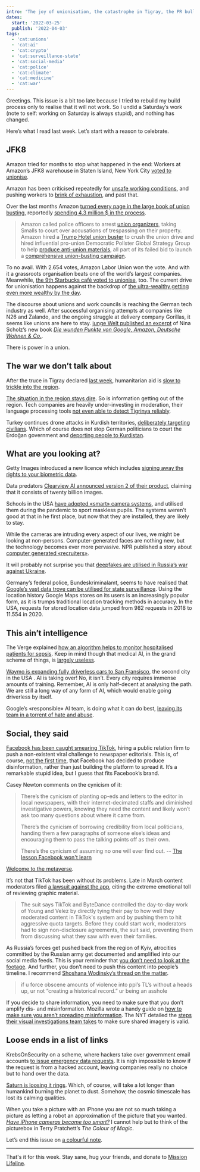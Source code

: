 ```yaml
---
intro: 'The joy of unionisation, the catastrophe in Tigray, the PR bullshit of Facebook, and Saturn losing its rings.'
dates:
  start: '2022-03-25'
  publish: '2022-04-03'
tags:
  - 'cat:unions'
  - 'cat:ai'
  - 'cat:crypto'
  - 'cat:surveillance-state'
  - 'cat:social-media'
  - 'cat:police'
  - 'cat:climate'
  - 'cat:medicine'
  - 'cat:war'
---
```


Greetings. This issue is a bit too late because I tried to rebuild my build process only to realise that it will not work. So I undid a Saturday’s work (note to self: working on Saturday is always stupid), and nothing has changed.

Here’s what I read last week. Let’s start with a reason to celebrate.

## JFK8

Amazon tried for months to stop what happened in the end: Workers at Amazon’s JFK8 warehouse in Staten Island, New York City [voted to unionise](https://www.nytimes.com/2022/04/01/technology/amazon-union-staten-island.html).

Amazon has been criticised repeatedly for [unsafe working conditions](https://www.inputmag.com/culture/amazon-workers-kept-at-factory-unknown-vaporized-substance-spread-bessemer-alabama), and pushing workers to [brink of exhaustion](https://newrepublic.com/article/165842/amazon-warehouse-washington-ergonomics-regulation-osha-clinton), and past that.

Over the last months Amazon [turned every page in the large book of union busting](https://www.vice.com/en/article/qjb54d/amazon-warehouse-workers-win-historic-union-election), reportedly [spending 4.3 million $ in the process](https://twitter.com/jamieson/status/1509929099489390603).

> Amazon called police officers to arrest [union organizers](https://www.vice.com/en/article/3abjz3/watch-nypd-arrests-amazon-union-organizers-at-staten-island-warehouse), taking Smalls to court over accusations of trespassing on their property. Amazon hired a [Trump Hotel union buster](https://www.vice.com/en/article/pkpkxm/amazon-hires-trump-hotel-union-buster) to crush the union drive and hired influential pro-union Democratic Pollster Global Strategy Group to help [produce anti-union materials](https://www.cnbc.com/2022/03/31/amazon-hired-pro-democrat-consultant-to-fight-staten-island-union-vote.html), all part of its failed bid to launch a [comprehensive union-busting campaign](https://www.nytimes.com/2022/03/24/business/amazon-meetings-union-elections.html).

To no avail. With 2.654 votes, Amazon Labor Union won the vote. And with it a grassroots organisation beats one of the world’s largest companies. Meanwhile, [the 9th Starbucks café voted to unionise](https://www.cnbc.com/2022/04/02/starbucks-new-york-city-reserve-roastery-becomes-the-9th-cafe-to-unionize.html), too. The current drive for unionisation happens against the backdrop of [the ultra-wealthy getting even more wealthy by the day](https://www.thenation.com/article/economy/pandemic-rich-richer/).

The discourse about unions and work councils is reaching the German tech industry as well. After successful organising attempts at companies like N26 and Zalando, and the ongoing struggle at delivery company Gorillas, it seems like unions are here to stay. [junge Welt published an excerpt](https://www.jungewelt.de/artikel/423065.arbeiterbewegung-kein-zahnloser-tiger.html) of Nina Scholz’s new book <cite> [Die wunden Punkte von Google, Amazon, Deutsche Wohnen & Co.](https://bertz-fischer.de/wundepunkte)</cite>.

There is power in a union.

## The war we don’t talk about

After the truce in Tigray declared [last week](/around-the-web/004/#the-war-we-don%E2%80%99t-talk-about), humanitarian aid is [slow to trickle into the region](https://www.theguardian.com/global-development/2022/apr/01/first-food-aid-for-100-days-enters-tigray-under-humanitarian-truce).

[The situation in the region stays dire](https://www.bbc.com/news/world-africa-60943889). So is information getting out of the region. Tech companies are heavily under-investing in moderation, their language processing tools [not even able to detect Tigrinya reliably](https://twitter.com/timnitGebru/status/1510408621728825344).

Turkey continues drone attacks in Kurdish territories, [deliberately targeting civilians](https://twitter.com/FelixDerik/status/1509983961912688643). Which of course does not stop German politicians to court the Erdoğan government and [deporting people to Kurdistan](https://www.rbb24.de/politik/beitrag/2022/03/berlin-brandenburg-flughafen-asyl-tuerkei-familie.html).

## What are you looking at?

Getty Images introduced a new licence which includes [signing away the rights to your biometric data](https://www.vice.com/en/article/93bvgz/you-can-now-sign-away-rights-to-your-biometric-data).

Data predators [Clearview AI announced version 2 of their product](https://www.biometricupdate.com/202203/clearview-facial-recognition-app-up-to-20b-images), claiming that it consists of twenty billion images.

Schools in the USA [have adopted «smart» camera systems](https://www.theguardian.com/world/2022/mar/30/smart-cameras-us-schools-artificial-intelligence), and utilised them during the pandemic to sport maskless pupils. The systems weren’t good at that in he first place, but now that they are installed, they are likely to stay.

While the cameras are intruding every aspect of our lives, we might be looking at non-persons. Computer-generated faces are nothing new, but the technology becomes ever more pervasive. NPR published a story about [computer generated «recruiters»](https://www.npr.org/2022/03/27/1088140809/fake-linkedin-profiles?t=1648456183357&t=1648918753794).

It will probably not surprise you that [deepfakes are utilised in Russia’s war against Ukraine](https://www.npr.org/2022/03/16/1087062648/deepfake-video-zelenskyy-experts-war-manipulation-ukraine-russia).

Germany’s federal police, Bundeskriminalamt, seems to have realised that [Google’s vast data trove can be utilised for state surveillance](https://www.jungewelt.de/artikel/423361.aussp%C3%A4hung-handy-als-ortungswanze.html). Using the location history Google Maps stores on its users is an increasingly popular form, as it is trumps traditional location tracking methods in accuracy. In the USA, requests for stored location data jumped from 982 requests in 2018 to 11.554 in 2020.

## This ain’t intelligence

The Verge explained [how an algorithm helps to monitor hospitalised patients for sepsis](https://www.theverge.com/c/22927811/medical-algorithm-explainer-sepsis-risk-watch). Keep in mind though that medical AI, in the grand scheme of things, is [largely useless](https://www.technologyreview.com/2021/07/30/1030329/machine-learning-ai-failed-covid-hospital-diagnosis-pandemic).

[Waymo is expanding fully driverless cars to San Fransisco](https://qz.com/2146123/waymo-self-driving-cars-will-go-fully-driverless-in-san-francisco/), the second city in the USA . AI is taking over! No, it isn’t. Every city requires immense amounts of training. Remember, AI is only half-decent at analysing the path. We are still a long way of any form of AI, which would enable going driverless by itself.

Google’s «responsible» AI team, is doing what it can do best, [leaving its team in a torrent of hate and abuse](https://twitter.com/timnitGebru/status/1508909156635328519).

## Social, they said

[Facebook has been caught smearing TikTok](https://www.washingtonpost.com/technology/2022/03/30/facebook-tiktok-targeted-victory/), hiring a public relation firm to push a non-existent viral challenge to newspaper editorials. This is, of course, [not the first time](https://www.nbcnews.com/tech/tech-news/facebook-hired-firm-house-fake-news-shop-combat-pr-crisis-n936591), that Facebook has decided to produce disinformation, rather than just building the platform to spread it. It’s a remarkable stupid idea, but I guess that fits Facebook’s brand.

Casey Newton comments on the cynicism of it:

> There’s the cynicism of planting op-eds and letters to the editor in local newspapers, with their internet-decimated staffs and diminished investigative powers, knowing they need the content and likely won’t ask too many questions about where it came from.
>
> There’s the cynicism of borrowing credibility from local politicians, handing them a few paragraphs of someone else’s ideas and encouraging them to pass the talking points off as their own.
>
> There’s the cynicism of assuming no one will ever find out.
> -- [The lesson Facebook won't learn](https://www.platformer.news/p/the-lesson-facebook-wont-learn)

[Welcome to the metaverse](https://twitter.com/skyler_higley/status/1508473426637463555).

It’s not that TikTok has been without its problems. Late in March content moderators filed [a lawsuit against the app](https://www.npr.org/2022/03/24/1088343332/tiktok-lawsuit-content-moderators), citing the extreme emotional toll of reviewing graphic material.

> The suit says TikTok and ByteDance controlled the day-to-day work of Young and Velez by directly tying their pay to how well they moderated content in TikTok's system and by pushing them to hit aggressive quota targets. Before they could start work, moderators had to sign non-disclosure agreements, the suit said, preventing them from discussing what they saw with even their families.

As Russia’s forces get pushed back from the region of Kyiv, atrocities committed by the Russian army get documented and amplified into our social media feeds. This is your reminder that [you don’t need to look at the footage](https://twitter.com/lenazun/status/1510408265867300864). And further, you don’t need to push this content into people’s timeline. I recommend [Shoshana Wodinsky’s thread on the matter](https://twitter.com/swodinsky/status/1510400267921117186).

> if u force obscene amounts of violence into ppl’s TL’s without a heads up, ur not “creating a historical record.” ur being an asshole

If you decide to share information, you need to make sure that you don’t amplify dis- and misinformation. Mozilla wrote a handy guide on [how to make sure you aren’t spreading misinformation](https://blog.mozilla.org/en/internet-culture/spotting-misinformation-online/). The NYT detailed the [steps their visual investigations team takes](https://www.nytimes.com/2022/04/01/insider/verifying-images-of-the-war-in-ukraine.html?smtyp=cur&smid=tw-nytimes&login=email&auth=login-email) to make sure shared imagery is valid.

## Loose ends in a list of links

KrebsOnSecurity on a scheme, where hackers take over government email accounts [to issue emergency data requests](https://krebsonsecurity.com/2022/03/hackers-gaining-power-of-subpoena-via-fake-emergency-data-requests/). It is nigh impossible to know if the request is from a hacked account, leaving companies really no choice but to hand over the data.

[Saturn is loosing it rings](https://www.theatlantic.com/science/archive/2022/03/saturn-losing-rings-nasa-moons/629391/). Which, of course, will take a lot longer than humankind burning the planet to dust. Somehow, the cosmic timescale has lost its calming qualities.

When you take a picture with an iPhone you are not so much taking a picture as letting a robot an approximation of the picture that you wanted. <cite>[Have iPhone cameras become too smart?](https://www.newyorker.com/culture/infinite-scroll/have-iphone-cameras-become-too-smart)</cite> I cannot help but to think of the picturebox in Terry Pratchett’s <cite>The Colour of Magic</cite>.

Let’s end this issue on [a colourful note](https://mobile.twitter.com/RubyyPaints/status/1416702918087032832).

---

That's it for this week. Stay sane, hug your friends, and donate to [Mission Lifeline](https://mission-lifeline.de/en/).
